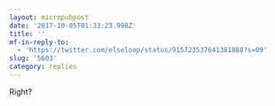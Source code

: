 ```yaml
---
layout: micropubpost
date: '2017-10-05T01:33:23.998Z'
title: ''
mf-in-reply-to:
  - 'https://twitter.com/elseloop/status/915723537641381888?s=09'
slug: '5603'
category: replies
---
```

Right?
